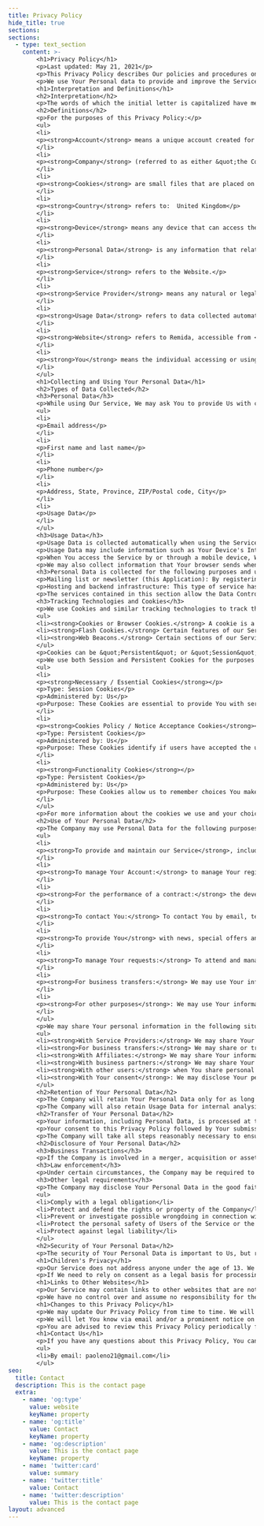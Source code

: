 ```yaml
---
title: Privacy Policy
hide_title: true
sections:
sections: 
  - type: text_section
    content: >-
        <h1>Privacy Policy</h1>
        <p>Last updated: May 21, 2021</p>
        <p>This Privacy Policy describes Our policies and procedures on the collection, use and disclosure of Your information when You use the Service and tells You about Your privacy rights and how the law protects You.</p>
        <p>We use Your Personal data to provide and improve the Service. By using the Service, You agree to the collection and use of information in accordance with this Privacy Policy. This Privacy Policy has been created with the help of the <a href="https://www.termsfeed.com/privacy-policy-generator/" target="_blank">Privacy Policy Generator</a>.</p>
        <h1>Interpretation and Definitions</h1>
        <h2>Interpretation</h2>
        <p>The words of which the initial letter is capitalized have meanings defined under the following conditions. The following definitions shall have the same meaning regardless of whether they appear in singular or in plural.</p>
        <h2>Definitions</h2>
        <p>For the purposes of this Privacy Policy:</p>
        <ul>
        <li>
        <p><strong>Account</strong> means a unique account created for You to access our Service or parts of our Service.</p>
        </li>
        <li>
        <p><strong>Company</strong> (referred to as either &quot;the Company&quot;, &quot;We&quot;, &quot;Us&quot; or &quot;Our&quot; in this Agreement) refers to Remida.</p>
        </li>
        <li>
        <p><strong>Cookies</strong> are small files that are placed on Your computer, mobile device or any other device by a website, containing the details of Your browsing history on that website among its many uses.</p>
        </li>
        <li>
        <p><strong>Country</strong> refers to:  United Kingdom</p>
        </li>
        <li>
        <p><strong>Device</strong> means any device that can access the Service such as a computer, a cellphone or a digital tablet.</p>
        </li>
        <li>
        <p><strong>Personal Data</strong> is any information that relates to an identified or identifiable individual.</p>
        </li>
        <li>
        <p><strong>Service</strong> refers to the Website.</p>
        </li>
        <li>
        <p><strong>Service Provider</strong> means any natural or legal person who processes the data on behalf of the Company. It refers to third-party companies or individuals employed by the Company to facilitate the Service, to provide the Service on behalf of the Company, to perform services related to the Service or to assist the Company in analyzing how the Service is used.</p>
        </li>
        <li>
        <p><strong>Usage Data</strong> refers to data collected automatically, either generated by the use of the Service or from the Service infrastructure itself (for example, the duration of a page visit).</p>
        </li>
        <li>
        <p><strong>Website</strong> refers to Remida, accessible from <a href="https://www.remida.co.uk" rel="external nofollow noopener" target="_blank">https://www.remida.co.uk</a></p>
        </li>
        <li>
        <p><strong>You</strong> means the individual accessing or using the Service, or the company, or other legal entity on behalf of which such individual is accessing or using the Service, as applicable.</p>
        </li>
        </ul>
        <h1>Collecting and Using Your Personal Data</h1>
        <h2>Types of Data Collected</h2>
        <h3>Personal Data</h3>
        <p>While using Our Service, We may ask You to provide Us with certain personally identifiable information that can be used to contact or identify You. Personally identifiable information may include, but is not limited to:</p>
        <ul>
        <li>
        <p>Email address</p>
        </li>
        <li>
        <p>First name and last name</p>
        </li>
        <li>
        <p>Phone number</p>
        </li>
        <li>
        <p>Address, State, Province, ZIP/Postal code, City</p>
        </li>
        <li>
        <p>Usage Data</p>
        </li>
        </ul>
        <h3>Usage Data</h3>
        <p>Usage Data is collected automatically when using the Service.</p>
        <p>Usage Data may include information such as Your Device's Internet Protocol address (e.g. IP address), browser type, browser version, the pages of our Service that You visit, the time and date of Your visit, the time spent on those pages, unique device identifiers and other diagnostic data.</p>
        <p>When You access the Service by or through a mobile device, We may collect certain information automatically, including, but not limited to, the type of mobile device You use, Your mobile device unique ID, the IP address of Your mobile device, Your mobile operating system, the type of mobile Internet browser You use, unique device identifiers and other diagnostic data.</p>
        <p>We may also collect information that Your browser sends whenever You visit our Service or when You access the Service by or through a mobile device.</p>
        <h3>Personal Data is collected for the following purposes and using the following services:</h3>
        <p>Mailing list or newsletter (this Application): By registering with the mailing list or newsletter, the User's email address is automatically added to a list of contacts to which email messages containing information, including commercial and promotional information, relating to this Application may be sent. The User's email address may also be added to this list as a result of registering with this Application or after making a purchase. Personal Data processed: surname; e-mail; first name. Contact form (this Application): By filling in the contact form with their data, the User consents to their use to respond to requests for information, quotes, or any other nature indicated by the form header. Personal Data processed: surname; e-mail; first name; telephone number.</p>
        <p>Hosting and backend infrastructure: This type of service has the function of hosting data and files that allow this application to function, allow its distribution and make available a ready-to-use infrastructure to provide specific functions of this application. Some of the services listed below, if any, may work on geographically distributed servers, making it difficult to determine the actual location where Personal Data is stored. Netlify (Netlify, Inc.): Netlify is a hosting service provided by Netlify, Inc. Personal Data processed: Data communicated while using the service; Usage data; e-mail; telephone number; various types of data as specified in the privacy policy of the service. Place of processing: United States - <a href="https://www.netlify.com/privacy/">Privacy Policy</a>.</p>
        <p>The services contained in this section allow the Data Controller to monitor and analyze traffic data and are used to keep track of User behavior. Google Analytics (Google LLC): Google Analytics is a web analytics service provided by Google LLC (“Google”). Google uses the Personal Data collected for the purpose of tracking and examining the use of this Application, compiling reports and sharing them with other services developed by Google. Google may use the Personal Data to contextualize and personalize the advertisements of its own advertising network. Personal Data processed: Usage data; Tracking Tool. Place of processing: United States - <a href="https://policies.google.com/privacy">Privacy Policy </a>- <a href="https://tools.google.com/dlpage/gaoptout">Opt Out</a>.</p>
        <h3>Tracking Technologies and Cookies</h3>
        <p>We use Cookies and similar tracking technologies to track the activity on Our Service and store certain information. Tracking technologies used are beacons, tags, and scripts to collect and track information and to improve and analyze Our Service. The technologies We use may include:</p>
        <ul>
        <li><strong>Cookies or Browser Cookies.</strong> A cookie is a small file placed on Your Device. You can instruct Your browser to refuse all Cookies or to indicate when a Cookie is being sent. However, if You do not accept Cookies, You may not be able to use some parts of our Service. Unless you have adjusted Your browser setting so that it will refuse Cookies, our Service may use Cookies.</li>
        <li><strong>Flash Cookies.</strong> Certain features of our Service may use local stored objects (or Flash Cookies) to collect and store information about Your preferences or Your activity on our Service. Flash Cookies are not managed by the same browser settings as those used for Browser Cookies. For more information on how You can delete Flash Cookies, please read &quot;Where can I change the settings for disabling, or deleting local shared objects?&quot; available at <a href="https://helpx.adobe.com/flash-player/kb/disable-local-shared-objects-flash.html#main_Where_can_I_change_the_settings_for_disabling__or_deleting_local_shared_objects_" rel="external nofollow noopener" target="_blank">https://helpx.adobe.com/flash-player/kb/disable-local-shared-objects-flash.html#main_Where_can_I_change_the_settings_for_disabling__or_deleting_local_shared_objects_</a></li>
        <li><strong>Web Beacons.</strong> Certain sections of our Service and our emails may contain small electronic files known as web beacons (also referred to as clear gifs, pixel tags, and single-pixel gifs) that permit the Company, for example, to count users who have visited those pages or opened an email and for other related website statistics (for example, recording the popularity of a certain section and verifying system and server integrity).</li>
        </ul>
        <p>Cookies can be &quot;Persistent&quot; or &quot;Session&quot; Cookies. Persistent Cookies remain on Your personal computer or mobile device when You go offline, while Session Cookies are deleted as soon as You close Your web browser. You can learn more about cookies here: <a href="https://www.termsfeed.com/blog/cookies/" target="_blank">All About Cookies by TermsFeed</a>.</p>
        <p>We use both Session and Persistent Cookies for the purposes set out below:</p>
        <ul>
        <li>
        <p><strong>Necessary / Essential Cookies</strong></p>
        <p>Type: Session Cookies</p>
        <p>Administered by: Us</p>
        <p>Purpose: These Cookies are essential to provide You with services available through the Website and to enable You to use some of its features. They help to authenticate users and prevent fraudulent use of user accounts. Without these Cookies, the services that You have asked for cannot be provided, and We only use these Cookies to provide You with those services.</p>
        </li>
        <li>
        <p><strong>Cookies Policy / Notice Acceptance Cookies</strong></p>
        <p>Type: Persistent Cookies</p>
        <p>Administered by: Us</p>
        <p>Purpose: These Cookies identify if users have accepted the use of cookies on the Website.</p>
        </li>
        <li>
        <p><strong>Functionality Cookies</strong></p>
        <p>Type: Persistent Cookies</p>
        <p>Administered by: Us</p>
        <p>Purpose: These Cookies allow us to remember choices You make when You use the Website, such as remembering your login details or language preference. The purpose of these Cookies is to provide You with a more personal experience and to avoid You having to re-enter your preferences every time You use the Website.</p>
        </li>
        </ul>
        <p>For more information about the cookies we use and your choices regarding cookies, please visit our Cookies Policy or the Cookies section of our Privacy Policy.</p>
        <h2>Use of Your Personal Data</h2>
        <p>The Company may use Personal Data for the following purposes:</p>
        <ul>
        <li>
        <p><strong>To provide and maintain our Service</strong>, including to monitor the usage of our Service.</p>
        </li>
        <li>
        <p><strong>To manage Your Account:</strong> to manage Your registration as a user of the Service. The Personal Data You provide can give You access to different functionalities of the Service that are available to You as a registered user.</p>
        </li>
        <li>
        <p><strong>For the performance of a contract:</strong> the development, compliance and undertaking of the purchase contract for the products, items or services You have purchased or of any other contract with Us through the Service.</p>
        </li>
        <li>
        <p><strong>To contact You:</strong> To contact You by email, telephone calls, SMS, or other equivalent forms of electronic communication, such as a mobile application's push notifications regarding updates or informative communications related to the functionalities, products or contracted services, including the security updates, when necessary or reasonable for their implementation.</p>
        </li>
        <li>
        <p><strong>To provide You</strong> with news, special offers and general information about other goods, services and events which we offer that are similar to those that you have already purchased or enquired about unless You have opted not to receive such information.</p>
        </li>
        <li>
        <p><strong>To manage Your requests:</strong> To attend and manage Your requests to Us.</p>
        </li>
        <li>
        <p><strong>For business transfers:</strong> We may use Your information to evaluate or conduct a merger, divestiture, restructuring, reorganization, dissolution, or other sale or transfer of some or all of Our assets, whether as a going concern or as part of bankruptcy, liquidation, or similar proceeding, in which Personal Data held by Us about our Service users is among the assets transferred.</p>
        </li>
        <li>
        <p><strong>For other purposes</strong>: We may use Your information for other purposes, such as data analysis, identifying usage trends, determining the effectiveness of our promotional campaigns and to evaluate and improve our Service, products, services, marketing and your experience.</p>
        </li>
        </ul>
        <p>We may share Your personal information in the following situations:</p>
        <ul>
        <li><strong>With Service Providers:</strong> We may share Your personal information with Service Providers to monitor and analyze the use of our Service,  to contact You.</li>
        <li><strong>For business transfers:</strong> We may share or transfer Your personal information in connection with, or during negotiations of, any merger, sale of Company assets, financing, or acquisition of all or a portion of Our business to another company.</li>
        <li><strong>With Affiliates:</strong> We may share Your information with Our affiliates, in which case we will require those affiliates to honor this Privacy Policy. Affiliates include Our parent company and any other subsidiaries, joint venture partners or other companies that We control or that are under common control with Us.</li>
        <li><strong>With business partners:</strong> We may share Your information with Our business partners to offer You certain products, services or promotions.</li>
        <li><strong>With other users:</strong> when You share personal information or otherwise interact in the public areas with other users, such information may be viewed by all users and may be publicly distributed outside.</li>
        <li><strong>With Your consent</strong>: We may disclose Your personal information for any other purpose with Your consent.</li>
        </ul>
        <h2>Retention of Your Personal Data</h2>
        <p>The Company will retain Your Personal Data only for as long as is necessary for the purposes set out in this Privacy Policy. We will retain and use Your Personal Data to the extent necessary to comply with our legal obligations (for example, if we are required to retain your data to comply with applicable laws), resolve disputes, and enforce our legal agreements and policies.</p>
        <p>The Company will also retain Usage Data for internal analysis purposes. Usage Data is generally retained for a shorter period of time, except when this data is used to strengthen the security or to improve the functionality of Our Service, or We are legally obligated to retain this data for longer time periods.</p>
        <h2>Transfer of Your Personal Data</h2>
        <p>Your information, including Personal Data, is processed at the Company's operating offices and in any other places where the parties involved in the processing are located. It means that this information may be transferred to — and maintained on — computers located outside of Your state, province, country or other governmental jurisdiction where the data protection laws may differ than those from Your jurisdiction.</p>
        <p>Your consent to this Privacy Policy followed by Your submission of such information represents Your agreement to that transfer.</p>
        <p>The Company will take all steps reasonably necessary to ensure that Your data is treated securely and in accordance with this Privacy Policy and no transfer of Your Personal Data will take place to an organization or a country unless there are adequate controls in place including the security of Your data and other personal information.</p>
        <h2>Disclosure of Your Personal Data</h2>
        <h3>Business Transactions</h3>
        <p>If the Company is involved in a merger, acquisition or asset sale, Your Personal Data may be transferred. We will provide notice before Your Personal Data is transferred and becomes subject to a different Privacy Policy.</p>
        <h3>Law enforcement</h3>
        <p>Under certain circumstances, the Company may be required to disclose Your Personal Data if required to do so by law or in response to valid requests by public authorities (e.g. a court or a government agency).</p>
        <h3>Other legal requirements</h3>
        <p>The Company may disclose Your Personal Data in the good faith belief that such action is necessary to:</p>
        <ul>
        <li>Comply with a legal obligation</li>
        <li>Protect and defend the rights or property of the Company</li>
        <li>Prevent or investigate possible wrongdoing in connection with the Service</li>
        <li>Protect the personal safety of Users of the Service or the public</li>
        <li>Protect against legal liability</li>
        </ul>
        <h2>Security of Your Personal Data</h2>
        <p>The security of Your Personal Data is important to Us, but remember that no method of transmission over the Internet, or method of electronic storage is 100% secure. While We strive to use commercially acceptable means to protect Your Personal Data, We cannot guarantee its absolute security.</p>
        <h1>Children's Privacy</h1>
        <p>Our Service does not address anyone under the age of 13. We do not knowingly collect personally identifiable information from anyone under the age of 13. If You are a parent or guardian and You are aware that Your child has provided Us with Personal Data, please contact Us. If We become aware that We have collected Personal Data from anyone under the age of 13 without verification of parental consent, We take steps to remove that information from Our servers.</p>
        <p>If We need to rely on consent as a legal basis for processing Your information and Your country requires consent from a parent, We may require Your parent's consent before We collect and use that information.</p>
        <h1>Links to Other Websites</h1>
        <p>Our Service may contain links to other websites that are not operated by Us. If You click on a third party link, You will be directed to that third party's site. We strongly advise You to review the Privacy Policy of every site You visit.</p>
        <p>We have no control over and assume no responsibility for the content, privacy policies or practices of any third party sites or services.</p>
        <h1>Changes to this Privacy Policy</h1>
        <p>We may update Our Privacy Policy from time to time. We will notify You of any changes by posting the new Privacy Policy on this page.</p>
        <p>We will let You know via email and/or a prominent notice on Our Service, prior to the change becoming effective and update the &quot;Last updated&quot; date at the top of this Privacy Policy.</p>
        <p>You are advised to review this Privacy Policy periodically for any changes. Changes to this Privacy Policy are effective when they are posted on this page.</p>
        <h1>Contact Us</h1>
        <p>If you have any questions about this Privacy Policy, You can contact us:</p>
        <ul>
        <li>By email: paoleno21@gmail.com</li>
        </ul>
seo:
  title: Contact
  description: This is the contact page
  extra:
    - name: 'og:type'
      value: website
      keyName: property
    - name: 'og:title'
      value: Contact
      keyName: property
    - name: 'og:description'
      value: This is the contact page
      keyName: property
    - name: 'twitter:card'
      value: summary
    - name: 'twitter:title'
      value: Contact
    - name: 'twitter:description'
      value: This is the contact page
layout: advanced
---
```

